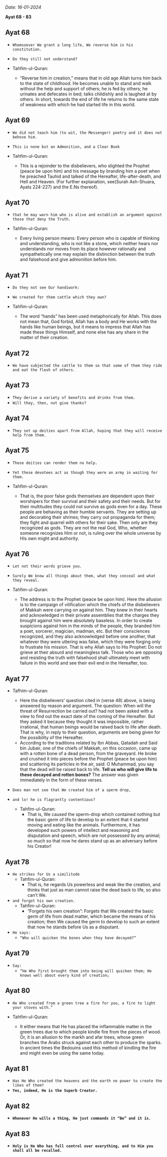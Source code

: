 *Date: 16-01-2024*

**Ayat 68 - 83**

## Ayat 68

- `Whomsoever We grant a long life, We reverse him in his constitution.`
- `Do they still not understand?`

- Tahfim-ul-Quran:
  - “Reverse him in creation,” means that in old age Allah turns him back to the state of childhood. He becomes unable to stand and walk without the help and support of others; he is fed by others; he urinates and defecates in bed; talks childishly and is laughed at by others. In short, towards the end of life he returns to the same state of weakness with which he had started life in this world.

## Ayat 69

- `We did not teach him (to wit, the Messenger) poetry and it does not behove him.`
- `This is none but an Admonition, and a Clear Book`

- Tahfim-ul-Quran:
  - This is a rejoinder to the disbelievers, who slighted the Prophet (peace be upon him) and his message by branding him a poet when he preached Tauhid and talked of the Hereafter, life-after-death, and Hell and Heaven. (For further explanation, see(Surah Ash-Shuara, Ayats 224-227) and the E.Ns thereof).

## Ayat 70

- `that he may warn him who is alive and establish an argument against those that deny the Truth.`

- Tahfim-ul-Quran:
  - Every living person means: Every person who is capable of thinking and understanding, who is not like a stone, which neither hears nor understands nor moves from its place however rationally and sympathetically one may explain the distinction between the truth and falsehood and give admonition before him.

## Ayat 71

- `Do they not see Our handiwork:`
- `We created for them cattle which they own?`

- Tahfim-ul-Quran:
  - The word “hands” has been used metaphorically for Allah. This does not mean that, God forbid, Allah has a body and He works with the hands like human beings, but it means to impress that Allah has made these things Himself, and none else has any share in the matter of their creation.

## Ayat 72

- `We have subjected the cattle to them so that some of them they ride and eat the flesh of others.`

## Ayat 73

- `They derive a variety of benefits and drinks from them.`
- `Will they, then, not give thanks?`

## Ayat 74

- `They set up deities apart from Allah, hoping that they will receive help from them.`

## Ayat 75

- `Those deities can render them no help.`
- `Yet these devotees act as though they were an army in waiting for them.`

- Tahfim-ul-Quran:
  - That is, the poor false gods themselves are dependent upon their worshipers for their survival and their safety and their needs. But for their multitudes they could not survive as gods even for a day. These people are behaving as their humble servants. They are setting up and decorating their shrines; they carry out propaganda for them; they fight and quarrel with others for their sake. Then only are they recognized as gods. They are not the real God, Who, whether someone recognizes Him or not, is ruling over the whole universe by His own might and authority.


## Ayat 76

- `Let not their words grieve you.`
- `Surely We know all things about them, what they conceal and what they reveal.`

- Tahfim-ul-Quran:
  - The address is to the Prophet (peace be upon him). Here the allusion is to the campaign of vilification which the chiefs of the disbelievers of Makkah were carrying on against him. They knew in their hearts and acknowledged in their private assemblies that the charges they brought against him were absolutely baseless. In order to create suspicions against him in the minds of the people, they branded him a poet, sorcerer, magician, madman, etc. But their consciences recognized, and they also acknowledged before one another, that whatever they were uttering was false, which they were forging only to frustrate his mission. That is why Allah says to His Prophet: Do not grieve at their absurd and meaningless talk. Those who are opposing and resisting the truth with falsehood shall ultimately meet with failure in this world and see their evil end in the Hereafter, too.


## Ayat 77

- Tafhim-ul-Quran:
  - Here the disbelievers’ question cited in (verse 48) above, is being answered by reason and argument. The question: When will the threat of Resurrection be carried out? had not been asked with a view to find out the exact date of the coming of the Hereafter. But they asked it because they thought it was impossible, rather irrational, that human beings would be raised back to life after death. That is why, in reply to their question, arguments are being given for the possibility of the Hereafter.
  - According to the traditions related by Ibn Abbas, Qatadah and Said bin Jubair, one of the chiefs of Makkah, on this occasion, came up with a rotten bone of a dead person, from the graveyard. He broke and crushed it into pieces before the Prophet (peace be upon him) and scattering its particles in the air, said: O Muhammad, you say that the dead will be raised back to life. **Tell us who will give life to these decayed and rotten bones?** The answer was given immediately in the form of these verses.

- `Does man not see that We created him of a sperm drop,`
- `and lo! he is flagrantly contentious?`
  - Tahfim-ul-Quran:
    - That is, We caused the sperm-drop which contained nothing but the basic germ of life to develop to an extent that it started moving and eating like the animals. Furthermore, it has developed such powers of intellect and reasoning and disputation and speech, which are not possessed by any animal; so much so that now he dares stand up as an adversary before his Creator!

## Ayat 78

- `He strikes for Us a similitude`
  - Tahfim-ul-Quran:
    - That is, he regards Us powerless and weak like the creation, and thinks that just as man cannot raise the dead back to life, so also can’t We.
- `and forgot his own creation.`
  - Tahfim-ul-Quran:
    - “Forgets his own creation”: Forgets that We created the basic germ of life from dead matter, which became the means of his creation; then We caused the germ to develop to such an extent that now he stands before Us as a disputant.
- `He says:`
  - `“Who will quicken the bones when they have decayed?”`

## Ayat 79

- `Say:`
  - `“He Who first brought them into being will quicken them; He knows well about every kind of creation;`

## Ayat 80

- `He Who created from a green tree a fire for you, a fire to light your stoves with.”`

- Tahfim-ul-Quran:
  - It either means that He has placed the inflammable matter in the green trees due to which people kindle fire from the pieces of wood. Or, it is an allusion to the markh and afar trees, whose green branches the Arabs struck against each other to produce the sparks. In ancient times the Bedouins used this method of kindling the fire and might even be using the same today.

## Ayat 81


- `Has He Who created the heavens and the earth no power to create the likes of them?`
- **`Yes, indeed, He is the Superb Creator.`**

## Ayat 82

- **`Whenever He wills a thing, He just commands it “Be” and it is.`**

## Ayat 83

- **`Holy is He Who has full control over everything, and to Him you shall all be recalled.`**